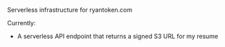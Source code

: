 Serverless infrastructure for ryantoken.com

Currently:
* A serverless API endpoint that returns a signed S3 URL for my resume